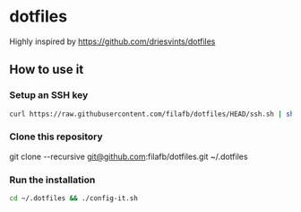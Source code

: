 # dotfiles

Highly inspired by https://github.com/driesvints/dotfiles

## How to use it

### Setup an SSH key

```bash
curl https://raw.githubusercontent.com/filafb/dotfiles/HEAD/ssh.sh | sh -s "<your-email-address>"
```

### Clone this repository
git clone --recursive git@github.com:filafb/dotfiles.git ~/.dotfiles

### Run the installation

```bash
cd ~/.dotfiles && ./config-it.sh
```